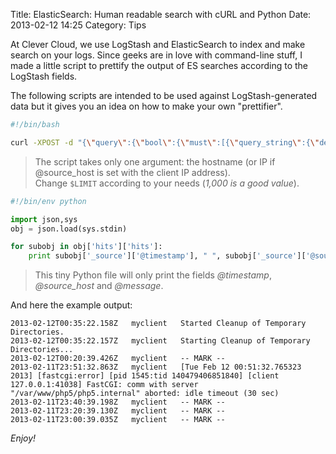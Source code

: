 Title: ElasticSearch: Human readable search with cURL and Python
Date: 2013-02-12 14:25
Category: Tips

At Clever Cloud, we use LogStash and ElasticSearch to index and make search on your logs. Since geeks are in love with command-line stuff, I made a little script to prettify the output of ES searches according to the LogStash fields.


The following scripts are intended to be used against LogStash-generated data but it gives you an idea on how to make your own "prettifier".

``` bash
#!/bin/bash

curl -XPOST -d "{\"query\":{\"bool\":{\"must\":[{\"query_string\":{\"default_field\":\"@source_host\",\"query\":\"$1\"}}],\"must_not\":[],\"should\":[]}},\"from\":0,\"size\":$LIMIT,\"sort\":[{\"@timestamp\":{\"order\":\"desc\"}}],\"facets\":{}}" http://yourelasticcluster:9200/yourindex/_search 2>/dev/null | prettify.py
```
> The script takes only one argument: the hostname (or IP if @source\_host is set with the client IP address).  
> Change `$LIMIT` according to your needs (_1,000 is a good value_).

``` python
#!/bin/env python

import json,sys
obj = json.load(sys.stdin)

for subobj in obj['hits']['hits']:
	print subobj['_source']['@timestamp'], " ", subobj['_source']['@source_host'], " ", subobj['_source']['@message']
```

> This tiny Python file will only print the fields *@timestamp*, *@source\_host* and *@message*.

And here the example output:

```
2013-02-12T00:35:22.158Z   myclient   Started Cleanup of Temporary Directories.
2013-02-12T00:35:22.157Z   myclient   Starting Cleanup of Temporary Directories...
2013-02-12T00:20:39.426Z   myclient   -- MARK --
2013-02-11T23:51:32.863Z   myclient   [Tue Feb 12 00:51:32.765323 2013] [fastcgi:error] [pid 1545:tid 140479406851840] [client 127.0.0.1:41038] FastCGI: comm with server "/var/www/php5/php5.internal" aborted: idle timeout (30 sec)
2013-02-11T23:40:39.198Z   myclient   -- MARK --
2013-02-11T23:20:39.130Z   myclient   -- MARK --
2013-02-11T23:00:39.035Z   myclient   -- MARK --
```

_Enjoy!_
